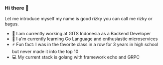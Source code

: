 ### Hi there 👋

Let me introduce myself my name is good rizky you can call me rizky or bagus.

- 🔭 I am currently working at GITS Indonesia as a Backend Developer
- 🌱 I a'm currently learning Go Language and enthusiastic microservices
- ⚡ Fun fact: I was in the favorite class in a row for 3 years in high school but never made it into the top 10
- 💻 My current stack is golang with framework echo and GRPC
